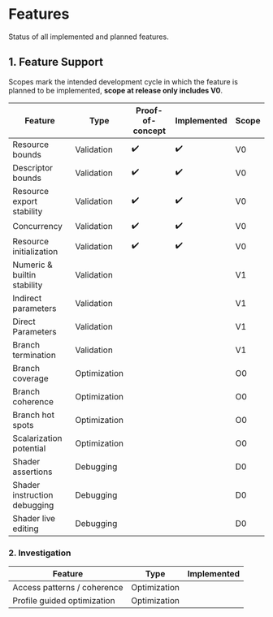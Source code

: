 # Features

Status of all implemented and planned features.

## 1. Feature Support

Scopes mark the intended development cycle in which the feature is planned to be implemented, **scope at release only includes V0**.

| Feature                      | Type         | Proof-of-concept   | Implemented        | Scope | 
|------------------------------|--------------|--------------------|--------------------|-------|
| Resource bounds              | Validation   | :heavy_check_mark: | :heavy_check_mark: | V0    |
| Descriptor bounds            | Validation   | :heavy_check_mark: | :heavy_check_mark: | V0    |
| Resource export stability    | Validation   | :heavy_check_mark: | :heavy_check_mark: | V0    |
| Concurrency                  | Validation   | :heavy_check_mark: | :heavy_check_mark: | V0    |
| Resource initialization      | Validation   | :heavy_check_mark: | :heavy_check_mark: | V0    |
| Numeric & builtin stability  | Validation   |                    |                    | V1    |
| Indirect parameters          | Validation   |                    |                    | V1    |
| Direct Parameters            | Validation   |                    |                    | V1    |
| Branch termination           | Validation   |                    |                    | V1    |
| Branch coverage              | Optimization |                    |                    | O0    |
| Branch coherence             | Optimization |                    |                    | O0    |
| Branch hot spots             | Optimization |                    |                    | O0    |
| Scalarization potential      | Optimization |                    |                    | O0    |
| Shader assertions            | Debugging    |                    |                    | D0    |
| Shader instruction debugging | Debugging    |                    |                    | D0    |
| Shader live editing          | Debugging    |                    |                    | D0    |

### 2. Investigation

| Feature                     | Type         | Implemented |
|-----------------------------|--------------|-------------|
| Access patterns / coherence | Optimization |             |
| Profile guided optimization | Optimization |             |
